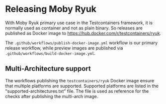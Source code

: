 # Releasing Moby Ryuk

With Moby Ryuk primary use case in the Testcontainers framework, it is normally used as container and not as plain binary.
So releases are published as Docker image to https://hub.docker.com/r/testcontainers/ryuk.

The `.github/workflows/publish-docker-image.yml` workflow is our primary release workflow,
while preview images are published via `.github/workflows/build-docker-image.yml`.

## Multi-Architecture support

The workflows publishing the `testcontainers/ryuk` Docker image ensure that multiple platforms are supported.
Supported platforms are listed in the "supported-architectures.txt" file. The file is used as reference for
the checks after publishing the multi-arch image.
